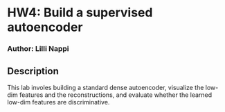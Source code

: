 # HW4: Build a supervised autoencoder

### Author: Lilli Nappi

## Description
This lab involes building a standard dense autoencoder, visualize the low-dim features and the reconstructions, and evaluate whether the learned low-dim features are discriminative.
